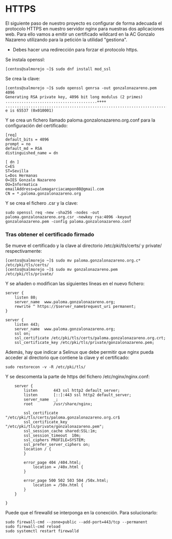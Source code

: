 # HTTPS
El siguiente paso de nuestro proyecto es configurar de forma adecuada el protocolo HTTPS en nuestro servidor nginx para nuestras dos aplicaciones web. Para ello vamos a emitir un certificado wildcard en la AC Gonzalo Nazareno utilizando para la petición la utilidad "gestiona".

- Debes hacer una redirección para forzar el protocolo https.

Se instala openssl:
~~~
[centos@salmorejo ~]$ sudo dnf install mod_ssl
~~~

Se crea la clave:
~~~
[centos@salmorejo ~]$ sudo openssl genrsa -out gonzalonazareno.pem 4096
Generating RSA private key, 4096 bit long modulus (2 primes)
........................................++++
................................................................................................................................++++
e is 65537 (0x010001)
~~~

Y se crea un fichero llamado paloma.gonzalonazareno.org.conf para la configuración del certificado:
~~~
[req]
default_bits = 4096
prompt = no
default_md = RSA
distinguished_name = dn

[ dn ]
C=ES
ST=Sevilla
L=Dos Hermanas
O=IES Gonzalo Nazareno
OU=Informatica
emailAddress=palomagarciacampon08@gmail.com
CN = *.paloma.gonzalonazareno.org
~~~

Y se crea el fichero .csr y la clave:
~~~
sudo openssl req -new -sha256 -nodes -out paloma.gonzalonazareno.org.csr -newkey rsa:4096 -keyout gonzalonazareno.pem -config paloma.gonzalonazareno.conf
~~~

### Tras obtener el certificado firmado
Se mueve el certificado y la clave al directorio /etc/pki/tls/certs/ y private/ respectivamente:
~~~
[centos@salmorejo ~]$ sudo mv paloma.gonzalonazareno.org.c* /etc/pki/tls/certs/
[centos@salmorejo ~]$ sudo mv gonzalonazareno.pem /etc/pki/tls/private/
~~~


Y se añaden o modifican las siguientes líneas en el nuevo fichero:
~~~
server {
    listen 80;
    server_name  www.paloma.gonzalonazareno.org;
    rewrite ^ https://$server_name$request_uri permanent;
}

server {
    listen 443;
    server_name  www.paloma.gonzalonazareno.org;
    ssl on;
    ssl_certificate /etc/pki/tls/certs/paloma.gonzalonazareno.org.crt;
    ssl_certificate_key /etc/pki/tls/private/gonzalonazareno.pem;
~~~

Además, hay que indicar a Selinux que debe permitir que nginx pueda acceder al directorio que contiene la clave y el certificado:
~~~
sudo restorecon -v -R /etc/pki/tls/
~~~

Y se descomenta la parte de https del fichero /etc/nginx/nginx.conf:
~~~
    server {
        listen       443 ssl http2 default_server;
        listen       [::]:443 ssl http2 default_server;
        server_name  _;
        root         /usr/share/nginx;

        ssl_certificate "/etc/pki/tls/certs/paloma.gonzalonazareno.org.cr$
        ssl_certificate_key "/etc/pki/tls/private/gonzalonazareno.pem";
        ssl_session_cache shared:SSL:1m;
        ssl_session_timeout  10m;
        ssl_ciphers PROFILE=SYSTEM;
        ssl_prefer_server_ciphers on;
        location / {
        }

        error_page 404 /404.html;
            location = /40x.html {
        }

        error_page 500 502 503 504 /50x.html;
            location = /50x.html {
        }
    }

}
~~~

Puede que el firewalld se interponga en la conexción. Para solucionarlo:
~~~
sudo firewall-cmd --zone=public --add-port=443/tcp --permanent
sudo firewall-cmd reload
sudo systemctl restart firewalld
~~~

